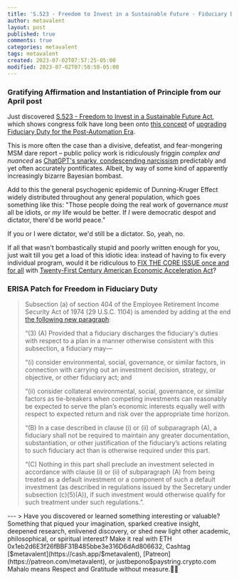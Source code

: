 ```yaml
---
title: 'S.523 - Freedom to Invest in a Sustainable Future - Fiduciary Duty Upgrade, Revisited'
author: metavalent
layout: post
published: true
comments: true
categories: metavalent
tags: metavalent
created: 2023-07-02T07:57:25-05:00
modified: 2023-07-02T07:58:58-05:00
---
```


### Gratifying Affirmation and Instantiation of Principle from our April post

Just discovered [S.523 - Freedom to Invest in a Sustainable Future Act](https://www.congress.gov/bill/118th-congress/senate-bill/523/text?s=1&r=7&q=%7B%22search%22%3A%5B%22fiduciary+duty%22%5D%7D), which shows congress folk have long been onto [this concept](https://metavalent.com/metavalent/2023/04/29/19-11-31-Fiduciary-Duty.html) of [upgrading Fiduciary Duty for the Post-Automation Era](https://metavalent.com/metavalent/2023/04/29/19-11-31-Fiduciary-Duty.html).

This is more often the case than a divisive, defeatist, and fear-mongering MSM dare report &ndash; public policy work is ridiculously friggin *complex and nuanced* as [ChatGPT's snarky, condescending narcissism](https://metavalent.com/metavalent/2023/06/30/08-08-08-ChatGPT-Sociopath.html) predictably and yet often accurately pontificates. Albeit, by way of some kind of apparently increasingly bizarre Bayesian bombast.

Add to this the general psychogenic epidemic of Dunning-Kruger Effect widely distributed throughout any general population, which goes something like this: "Those people doing the real work of governance *must* all be idiots, or *my* life would be better. If *I* were democratic despot and dictator, there'd be world peace."

If you or I were dictator, we'd still be a dictator. So, yeah, no.

If all that wasn't bombastically stupid and poorly written enough for you, just wait till you get a load of this idiotic idea: instead of having to fix every individual program, would it be ridiculous to [FIX THE CORE ISSUE once and for all](https://metavalent.com/metavalent/2023/04/29/19-11-31-Fiduciary-Duty.html) with [Twenty-First Century American Economic Acceleration Act](https://metavalent.com/metavalent/2023/04/29/19-11-31-Fiduciary-Duty.html)? 

### ERISA Patch for Freedom in Fiduciary Duty

> Subsection (a) of section 404 of the Employee Retirement Income Security Act of 1974 (29 U.S.C. 1104) is amended by adding at the end [the following new paragraph](https://www.congress.gov/bill/118th-congress/senate-bill/523/text?s=1&r=7&q=%7B%22search%22%3A%5B%22fiduciary+duty%22%5D%7D):
> 
> “(3) (A) Provided that a fiduciary discharges the fiduciary's duties with respect to a plan in a manner otherwise consistent with this subsection, a fiduciary may—
> 
> “(i) consider environmental, social, governance, or similar factors, in connection with carrying out an investment decision, strategy, or objective, or other fiduciary act; and
> 
> “(ii) consider collateral environmental, social, governance, or similar factors as tie-breakers when competing investments can reasonably be expected to serve the plan’s economic interests equally well with respect to expected return and risk over the appropriate time horizon.
> 
> “(B) In a case described in clause (i) or (ii) of subparagraph (A), a fiduciary shall not be required to maintain any greater documentation, substantiation, or other justification of the fiduciary’s actions relating to such fiduciary act than is otherwise required under this part.
> 
> “(C) Nothing in this part shall preclude an investment selected in accordance with clause (i) or (ii) of subparagraph (A) from being treated as a default investment or a component of such a default investment (as described in regulations issued by the Secretary under subsection (c)(5)(A)), if such investment would otherwise qualify for such treatment under such regulations.”.


<p></p>
<p></p>
<p></p>
<p></p>
---
> Have you discovered or learned something interesting or valuable? Something that piqued your imagination, sparked creative insight, deepened research, enlivened discovery, or shed new light other academic, philosophical, or spiritual interest? Make it real with ETH 0x1eb2d6E3f26fBBF31B485bbe3e316D6dAd806632, Cashtag [$metavalent](https://cash.app/$metavalent), [Patreon](https://patreon.com/metavalent), or justbepono$paystring.crypto.com Mahalo means Respect and Gratitude without measure.🙏🏼
